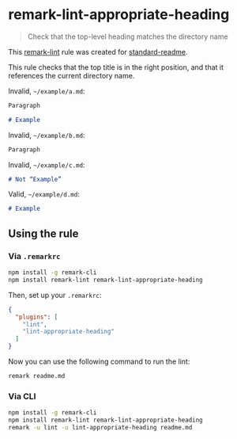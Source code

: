 # remark-lint-appropriate-heading

> Check that the top-level heading matches the directory name

This [remark-lint](https://github.com/wooorm/remark-lint) rule was created for [standard-readme](//github.com/RichardLitt/standard-readme).

This rule checks that the top title is in the right position, and that it references the current directory name.

Invalid, `~/example/a.md`:

```markdown
Paragraph

# Example
```

Invalid, `~/example/b.md`:

```markdown
Paragraph
```

Invalid, `~/example/c.md`:

```markdown
# Not “Example”
```

Valid, `~/example/d.md`:

```markdown
# Example
```

## Using the rule

### Via `.remarkrc`

```bash
npm install -g remark-cli
npm install remark-lint remark-lint-appropriate-heading
```

Then, set up your `.remarkrc`:

```JSON
{
  "plugins": [
    "lint",
    "lint-appropriate-heading"
  ]
}
```

Now you can use the following command to run the lint:

```bash
remark readme.md
```

### Via CLI

```bash
npm install -g remark-cli
npm install remark-lint remark-lint-appropriate-heading
remark -u lint -u lint-appropriate-heading readme.md
```
